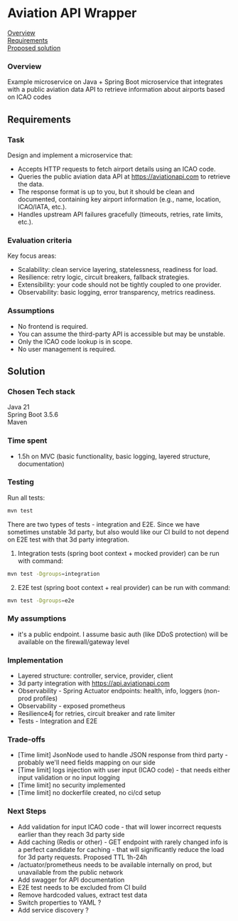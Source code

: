 # Aviation API Wrapper

[Overview](#overview)  
[Requirements](#requirements)  
[Proposed solution](#solution)


### Overview

Example microservice on Java + Spring Boot microservice that integrates with a public aviation
data API to retrieve information about airports based on ICAO codes

## Requirements
### Task

Design and implement a microservice that:
- Accepts HTTP requests to fetch airport details using an ICAO code.
- Queries the public aviation data API at https://aviationapi.com to retrieve the data.
- The response format is up to you, but it should be clean and documented,
containing key airport information (e.g., name, location, ICAO/IATA, etc.).
- Handles upstream API failures gracefully (timeouts, retries, rate limits, etc.).

### Evaluation criteria

Key focus areas:
- Scalability: clean service layering, statelessness, readiness for load.
- Resilience: retry logic, circuit breakers, fallback strategies.
- Extensibility: your code should not be tightly coupled to one provider.
- Observability: basic logging, error transparency, metrics readiness.

### Assumptions

- No frontend is required.
- You can assume the third-party API is accessible but may be unstable.
- Only the ICAO code lookup is in scope.
- No user management is required.

## Solution

### Chosen Tech stack

Java 21  
Spring Boot 3.5.6  
Maven  

### Time spent
- 1.5h on MVC (basic functionality, basic logging, layered structure, documentation)

### Testing

Run all tests:
```bash
mvn test
```

There are two types of tests - integration and E2E. Since we have sometimes unstable 3d party, but also would like our CI build to not depend on E2E test with that 3d party integration.  

1. Integration tests (spring boot context + mocked provider) can be run with command:
```bash
mvn test -Dgroups=integration
```

2. E2E test (spring boot context + real provider) can be run with command:
```bash
mvn test -Dgroups=e2e
```

### My assumptions
- it's a public endpoint. I assume basic auth (like DDoS protection) will be available on the firewall/gateway level

### Implementation
- Layered structure: controller, service, provider, client
- 3d party integration with https://api.aviationapi.com
- Observability - Spring Actuator endpoints: health, info, loggers (non-prod profiles)
- Observability - exposed prometheus
- Resilience4j for retries, circuit breaker and rate limiter
- Tests - Integration and E2E

### Trade-offs
- [Time limit] JsonNode used to handle JSON response from third party - probably we'll need fields mapping on our side
- [Time limit] logs injection with user input (ICAO code) - that needs either input validation or no input logging
- [Time limit] no security implemented
- [Time limit] no dockerfile created, no ci/cd setup

### Next Steps
- Add validation for input ICAO code - that will lower incorrect requests earlier than they reach 3d party side
- Add caching (Redis or other) - GET endpoint with rarely changed info is a perfect candidate for caching - that will significantly reduce the load for 3d party requests. Proposed TTL 1h-24h
- /actuator/prometheus needs to be available internally on prod, but unavailable from the public network
- Add swagger for API documentation
- E2E test needs to be excluded from CI build
- Remove hardcoded values, extract test data
- Switch properties to YAML ?
- Add service discovery ?
